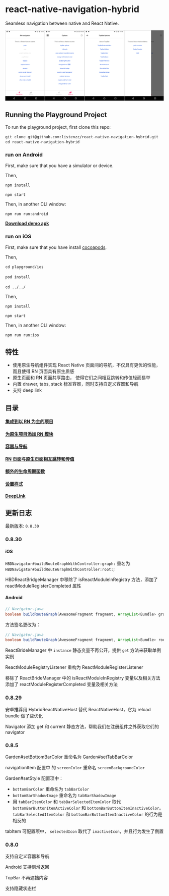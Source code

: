 # react-native-navigation-hybrid

Seamless navigation between native and React Native.

![navigation-android](./screenshot/android.png)

## Running the Playground Project

To run the playground project, first clone this repo:

```shell
git clone git@github.com:listenzz/react-native-navigation-hybrid.git
cd react-native-navigation-hybrid
```

### run on Android

First, make sure that you have a simulator or device.

Then,

```shell
npm install
```

```shell
npm start
```

Then, in another CLI window:

```shell
npm run run:android
```

[**Download demo apk**](https://raw.githubusercontent.com/listenzz/react-native-navigation-hybrid/master/screenshot/app-release.apk)

### run on iOS

First, make sure that you have install [cocoapods](https://guides.cocoapods.org/).

Then,

```shell
cd playground/ios

pod install

cd ../../
```

Then,

```shell
npm install
```

```shell
npm start
```

Then, in another CLI window:

```shell
npm run run:ios
```

## 特性

<a name="migrate-react"></a>

* 使用原生导航组件实现 React Native 页面间的导航，不仅具有更优的性能，而且使得 RN 页面具有原生质感
* 原生页面和 RN 页面共享路由， 使得它们之间相互跳转和传值轻而易举
* 内置 drawer, tabs, stack 标准容器，同时支持自定义容器和导航
* 支持 deep link

## 目录

#### [集成到以 RN 为主的项目](./doc/integration-react.md)

#### [为原生项目添加 RN 模块](./doc/integration-native.md)

#### [容器与导航](./doc/navigation.md)

#### [RN 页面与原生页面相互跳转和传值](./doc/pass-and-return-value.md)

#### [额外的生命周期函数](./doc/lifecycle.md)

#### [设置样式](./doc/style.md)

#### [DeepLink](./doc/deeplink.md)

## 更新日志

最新版本: `0.8.30`

### 0.8.30

#### iOS

`HBDNavigator#buildRouteGraphWithController:graph:` 重名为 `HBDNavigator#buildRouteGraphWithController:root:`;

HBDReactBridgeManager 中移除了 isReactModuleInRegistry 方法，添加了 reactModuleRegisterCompleted 属性

#### Android

```java
// Navigator.java
boolean buildRouteGraph(AwesomeFragment fragment, ArrayList<Bundle> graph, ArrayList<Bundle> modalContainer);
```

方法签名更改为：

```java
// Navigator.java
boolean buildRouteGraph(AwesomeFragment fragment, ArrayList<Bundle> root, ArrayList<Bundle> modal);
```

ReactBrideManager 中 `instance` 静态变量不再公开，提供 `get` 方法来获取单例实例

ReactModuleRegistryListener 重构为 ReactModuleRegisterListener

移除了 ReactBrideManager 中的 isReactModuleInRegistry 变量以及相关方法添加了 reactModuleRegisterCompleted 变量及相关方法

### 0.8.29

安卓推荐用 HybridReactNativeHost 替代 ReactNativeHost，它为 reload bundle 做了些优化

Navigator 添加 get 和 current 静态方法，帮助我们在注册组件之外获取它们的 navigator

### 0.8.5

Garden#setBottomBarColor 重命名为 Garden#setTabBarColor

navigationItem 配置中 的 `screenColor` 重命名 `screenBackgroundColor`

Garden#setStyle 配置项中：

* `bottomBarColor` 重命名为 `tabBarColor`
* `bottomBarShadowImage` 重命名为 `tabBarShadowImage`
* 用 `tabBarItemColor` 和 `tabBarSelectedItemColor` 取代 `bottomBarButtonItemActiveColor` 和 `bottomBarButtonItemInactiveColor`。`tabBarSelectedItemColor` 和 `bottomBarButtonItemInactiveColor` 的行为是相反的

tabItem 可配置项中， `selectedIcon` 取代了 `inactiveIcon`，并且行为发生了倒置

### 0.8.0

支持自定义容器和导航

Android 支持侧滑返回

TopBar 不再遮挡内容

支持隐藏状态栏
